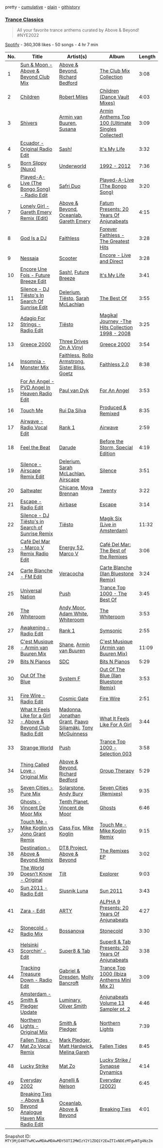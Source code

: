 pretty - [cumulative](/playlists/cumulative/37i9dQZF1DXbtYAdenGE9U.md) - [plain](/playlists/plain/37i9dQZF1DXbtYAdenGE9U) - [githistory](https://github.githistory.xyz/mackorone/spotify-playlist-archive/blob/main/playlists/plain/37i9dQZF1DXbtYAdenGE9U)

### [Trance Classics](https://open.spotify.com/playlist/37i9dQZF1DXbtYAdenGE9U)

> All your favorite trance anthems curated by Above & Beyond! \#NYE2022

[Spotify](https://open.spotify.com/user/spotify) - 360,308 likes - 50 songs - 4 hr 7 min

| No. | Title | Artist(s) | Album | Length |
|---|---|---|---|---|
| 1 | [Sun & Moon \- Above & Beyond Club Mix](https://open.spotify.com/track/5uwnXVq6NrQDvIlVZznVaC) | [Above & Beyond](https://open.spotify.com/artist/10gzBoINW3cLJfZUka8Zoe), [Richard Bedford](https://open.spotify.com/artist/5JbD3IL6449LrMT8ct6KTB) | [The Club Mix Collection](https://open.spotify.com/album/0RkRavz2FtCFuFe3U9iEZE) | 3:08 |
| 2 | [Children](https://open.spotify.com/track/4wtR6HB3XekEengMX17cpc) | [Robert Miles](https://open.spotify.com/artist/2YVF0Ou5zIc4mpgtLIlGN0) | [Children \(Dance Vault Mixes\)](https://open.spotify.com/album/5vwm8dEf7xGTqUAas8zGdC) | 4:03 |
| 3 | [Shivers](https://open.spotify.com/track/0pfJH3eRkM4t9wlg6LwuTU) | [Armin van Buuren](https://open.spotify.com/artist/0SfsnGyD8FpIN4U4WCkBZ5), [Susana](https://open.spotify.com/artist/5T8x61HRsjZo0CwH1rs6Kf) | [Armin Anthems Top 100 \(Ultimate Singles Collected\)](https://open.spotify.com/album/7EQZcAuxiKgNO6BbbgzN2a) | 3:09 |
| 4 | [Ecuador \- Original Radio Edit](https://open.spotify.com/track/1arJHhz6TxMV50SNvSmGnV) | [Sash!](https://open.spotify.com/artist/5XTxV2ifoYkmNb13Gb6cKz) | [It's My Life](https://open.spotify.com/album/2YBkamwn6VqpPO2wOfDVjS) | 3:32 |
| 5 | [Born Slippy \(Nuxx\)](https://open.spotify.com/track/7xQYVjs4wZNdCwO0EeAWMC) | [Underworld](https://open.spotify.com/artist/1PXHzxRDiLnjqNrRn2Xbsa) | [1992 \- 2012](https://open.spotify.com/album/68wdXsJmyuDfbozV2rDjXq) | 7:36 |
| 6 | [Played\-A\-Live \(The Bongo Song\) \- Radio Edit](https://open.spotify.com/track/71cEGt2SrA5toSCCTVpLMU) | [Safri Duo](https://open.spotify.com/artist/2UOx6w3eHpPKc3RBnNV3Rl) | [Played\-A\-Live \(The Bongo Song\)](https://open.spotify.com/album/1MxM3wvwaHMpSSCYovfgGN) | 3:20 |
| 7 | [Lonely Girl \- Gareth Emery Remix \(Edit\)](https://open.spotify.com/track/0AyySV2exaNwoyK99nTfeQ) | [Above & Beyond](https://open.spotify.com/artist/10gzBoINW3cLJfZUka8Zoe), [Oceanlab](https://open.spotify.com/artist/0aTdKgInKeMlNnwWSa1YPT), [Gareth Emery](https://open.spotify.com/artist/0hprEC0nsWuQPSHag1O2Vi) | [Fatum Presents: 20 Years Of Anjunabeats](https://open.spotify.com/album/0knnadrIb51q2XTdSMrTC3) | 4:15 |
| 8 | [God Is a DJ](https://open.spotify.com/track/1pUFYb9peWkK8m1WCKNRjp) | [Faithless](https://open.spotify.com/artist/5T4UKHhr4HGIC0VzdZQtAE) | [Forever Faithless \- The Greatest Hits](https://open.spotify.com/album/2Vcq2BbEjHFdfodZ8hlcZL) | 3:28 |
| 9 | [Nessaja](https://open.spotify.com/track/2zhGnnDewN4kBsVzbqjBtX) | [Scooter](https://open.spotify.com/artist/0HlxL5hisLf59ETEPM3cUA) | [Encore \- Live and Direct](https://open.spotify.com/album/7CGUilfpm6TSrKtNRP43s2) | 3:28 |
| 10 | [Encore Une Fois \- Future Breeze Edit](https://open.spotify.com/track/3UPBOL5UtCZmJRwioMkfLD) | [Sash!](https://open.spotify.com/artist/5XTxV2ifoYkmNb13Gb6cKz), [Future Breeze](https://open.spotify.com/artist/2Qa4UBwzhEFt1Tpj95cZls) | [It's My Life](https://open.spotify.com/album/2YBkamwn6VqpPO2wOfDVjS) | 3:41 |
| 11 | [Silence \- DJ Tiësto's In Search Of Sunrise Edit](https://open.spotify.com/track/2jAjkmZIKwV5VOBiZ3qUUL) | [Delerium](https://open.spotify.com/artist/0IUq1plF3ON4Fboj1bE6kN), [Tiësto](https://open.spotify.com/artist/2o5jDhtHVPhrJdv3cEQ99Z), [Sarah McLachlan](https://open.spotify.com/artist/4NgNsOXSwIzXlUIJcpnNUp) | [The Best Of](https://open.spotify.com/album/2YrnYkO6WGGx5e0UfNbGps) | 3:55 |
| 12 | [Adagio For Strings \- Radio Edit](https://open.spotify.com/track/0yMoJXVP6hFLV71DRVxRTk) | [Tiësto](https://open.spotify.com/artist/2o5jDhtHVPhrJdv3cEQ99Z) | [Magikal Journey \-The Hits Collection 1998 \- 2008](https://open.spotify.com/album/4MKq1Buhkx4Ksu0ngWHhr3) | 3:25 |
| 13 | [Greece 2000](https://open.spotify.com/track/0TZL4krCFcuTlYZ8J9kcBX) | [Three Drives On A Vinyl](https://open.spotify.com/artist/10feV0eOe64kjUc95Lnfuv) | [Greece 2000](https://open.spotify.com/album/0Kldrxo1zjpUc07YQGea9n) | 3:54 |
| 14 | [Insomnia \- Monster Mix](https://open.spotify.com/track/2FH3BLTMhJlCH1Dmkua5DW) | [Faithless](https://open.spotify.com/artist/5T4UKHhr4HGIC0VzdZQtAE), [Rollo Armstrong](https://open.spotify.com/artist/6hFSukEzqXAkCIcXNnctZ4), [Sister Bliss](https://open.spotify.com/artist/4tc9NREea7ncB7JzqdBsj5), [Goetz](https://open.spotify.com/artist/1HT9jeorSqkirZ9bcMQuKv) | [Faithless 2.0](https://open.spotify.com/album/5USqWtDnrzYSN7oh1wPl2O) | 8:38 |
| 15 | [For An Angel \- PVD Angel In Heaven Radio Edit](https://open.spotify.com/track/2zI4py4xY6v4vIrAlR6GtP) | [Paul van Dyk](https://open.spotify.com/artist/7wU1naftD3lNq7rNsiDvOR) | [For An Angel](https://open.spotify.com/album/0EKap5LIE39RLZoknkiZOl) | 3:53 |
| 16 | [Touch Me](https://open.spotify.com/track/2LGrLtvYEHrd3Nnot4Hxuw) | [Rui Da Silva](https://open.spotify.com/artist/1kx78nQhmITF7OFvivyN4v) | [Produced & Remixed](https://open.spotify.com/album/7slnTp1JuFDHosCeCCGPrI) | 8:35 |
| 17 | [Airwave \- Radio Vocal Edit](https://open.spotify.com/track/294bZQoJEueD2ys3wrNDmI) | [Rank 1](https://open.spotify.com/artist/1eQe86RbDKRIiGZk08r9YJ) | [Airwave](https://open.spotify.com/album/3NzdpoQtPQVRckK9opV5v8) | 2:59 |
| 18 | [Feel the Beat](https://open.spotify.com/track/5BZx0wikkFZF2BnaIo2qTy) | [Darude](https://open.spotify.com/artist/0LhHRmSd1EYM5QdNeNnCoQ) | [Before the Storm, Special Edition](https://open.spotify.com/album/0Xks5v0dve8Gh2tRHIekjo) | 4:19 |
| 19 | [Silence \- Airscape Remix Edit](https://open.spotify.com/track/3HyU67HfMANQxFg34kHfco) | [Delerium](https://open.spotify.com/artist/0IUq1plF3ON4Fboj1bE6kN), [Sarah McLachlan](https://open.spotify.com/artist/4NgNsOXSwIzXlUIJcpnNUp), [Airscape](https://open.spotify.com/artist/2tTZL2CE2Z190UPlHsjzym) | [Silence](https://open.spotify.com/album/6smXgAugj1QBLAO0BXol5P) | 3:51 |
| 20 | [Saltwater](https://open.spotify.com/track/05c4AAJKIulqI8vQQ41Rch) | [Chicane](https://open.spotify.com/artist/5GxyeQagayzZOg4UwffQlD), [Moya Brennan](https://open.spotify.com/artist/3ZvmmlF8EMEpnnK90jfuJv) | [Twenty](https://open.spotify.com/album/44vqzi1IjdNLJ6AtkTuzIh) | 3:22 |
| 21 | [Escape \- Radio Edit](https://open.spotify.com/track/0gDfkQYmyiq0eZFLof6hbh) | [Airbase](https://open.spotify.com/artist/3R3fc4fBMzzmJoSrRgVdKe) | [Escape](https://open.spotify.com/album/7hMHlj0TgrV5hw7LwZeziu) | 3:14 |
| 22 | [Silence \- DJ Tiësto's in Search of Sunrise Remix](https://open.spotify.com/track/47st2meAZHGnG9UJU1YyVU) | [Tiësto](https://open.spotify.com/artist/2o5jDhtHVPhrJdv3cEQ99Z) | [Magik Six \(Live in Amsterdam\)](https://open.spotify.com/album/1zBJu5maXZeKtN2Sj571Rp) | 11:32 |
| 23 | [Café Del Mar \- Marco V Remix Radio Edit](https://open.spotify.com/track/6z91SyGlPsllxhnG2Aw0Fb) | [Energy 52](https://open.spotify.com/artist/0sElgscu7tp38PM1MtsUz7), [Marco V](https://open.spotify.com/artist/24xpaWFyBOwoB8lBBolWzv) | [Café Del Mar: The Best of the Remixes](https://open.spotify.com/album/6ovkQXabRgialkTUgF3Jun) | 3:06 |
| 24 | [Carte Blanche \- FM Edit](https://open.spotify.com/track/5yTN79Mgt4licL40oassM3) | [Veracocha](https://open.spotify.com/artist/1DT2WEMQmEJ3yRmTaqzrXd) | [Carte Blanche \(Ilan Bluestone Remix\)](https://open.spotify.com/album/295n2liNroUB9gpP6tsNAE) | 3:24 |
| 25 | [Universal Nation](https://open.spotify.com/track/1u8gw65yb6kRCBqNDFSwHj) | [Push](https://open.spotify.com/artist/2Xy6YLSsHR6TdBUFm5bnLR) | [Trance Top 1000 \- The Best Of](https://open.spotify.com/album/1KCiWQIQtagNrWcJvPTiNe) | 3:45 |
| 26 | [The Whiteroom](https://open.spotify.com/track/64AwAe6HpIEGFjy0KoGsmH) | [Andy Moor](https://open.spotify.com/artist/0Fn4agIyGMwQsKHrx1i8Dn), [Adam White](https://open.spotify.com/artist/3OYcRF1SOf0sR3NRsgMI3R), [Whiteroom](https://open.spotify.com/artist/1JerCKWsimcVvghLc1Kwib) | [The Whiteroom](https://open.spotify.com/album/58P4AdA5mi8Yfjlb5e8Maz) | 3:53 |
| 27 | [Awakening \- Radio Edit](https://open.spotify.com/track/5QiCJ1Uxzk1lgzbuk9WH2L) | [Rank 1](https://open.spotify.com/artist/1eQe86RbDKRIiGZk08r9YJ) | [Symsonic](https://open.spotify.com/album/6P7JbeaSgpo5XdLzXmin1z) | 2:55 |
| 28 | [C'est Musique \- Armin van Buuren Mix](https://open.spotify.com/track/5kB1gEMaiHS78xIDT4JbJC) | [Shane](https://open.spotify.com/artist/1z72nMFtolqEV4KXotyigR), [Armin van Buuren](https://open.spotify.com/artist/0SfsnGyD8FpIN4U4WCkBZ5) | [C'est Musique \(Armin van Buuren Mix\)](https://open.spotify.com/album/2f587WiMGu3vcpkbNfXOSX) | 11:09 |
| 29 | [Bits N Pianos](https://open.spotify.com/track/6F85zMy5Ucjr1H6dsdZYYx) | [SDC](https://open.spotify.com/artist/6qSmkoM4CdhOuo08wFdwDx) | [Bits N Pianos](https://open.spotify.com/album/5ThZFZtXcEDqXzsu970pdd) | 5:29 |
| 30 | [Out Of The Blue](https://open.spotify.com/track/0jJtOt57bhFAz7ccgGkxWJ) | [System F](https://open.spotify.com/artist/2ZpwFriFFPaGFC4qYQQJ1i) | [Out Of The Blue \(Ilan Bluestone Remix\)](https://open.spotify.com/album/7wL2zH4KkHxWQe74ne1UnF) | 3:53 |
| 31 | [Fire Wire \- Radio Edit](https://open.spotify.com/track/3Wj2bla9BKs0tcbmpq1p71) | [Cosmic Gate](https://open.spotify.com/artist/6ySxYu68zTsO5ghsThpGtS) | [Fire Wire](https://open.spotify.com/album/0aotMmIvDysOzHXkCwkXbY) | 2:51 |
| 32 | [What It Feels Like for a Girl \- Above & Beyond Club Radio Edit](https://open.spotify.com/track/38OrcY3HY0NiFuBpiwBnsL) | [Madonna](https://open.spotify.com/artist/6tbjWDEIzxoDsBA1FuhfPW), [Jonathan Grant](https://open.spotify.com/artist/0VY5KMrhsgfdylUXjZSc8k), [Paavo Siljamäki](https://open.spotify.com/artist/3Oh2QC2LtfH7eTkzOPLkFl), [Tony McGuinness](https://open.spotify.com/artist/1zLJrgyCBc6rszAuVayjyy) | [What It Feels Like For A Girl](https://open.spotify.com/album/2uibNarDUAIjm4ukscPxAu) | 3:44 |
| 33 | [Strange World](https://open.spotify.com/track/7uIU44vMKlPVIh4Xm6Cgzh) | [Push](https://open.spotify.com/artist/2Xy6YLSsHR6TdBUFm5bnLR) | [Trance Top 1000 \- Selection 003](https://open.spotify.com/album/5MZ2w49s7nsUV1jcnS3STq) | 3:58 |
| 34 | [Thing Called Love \- Original Mix](https://open.spotify.com/track/0YuDHcx0WM1tGOyidHMwnz) | [Above & Beyond](https://open.spotify.com/artist/10gzBoINW3cLJfZUka8Zoe), [Richard Bedford](https://open.spotify.com/artist/5JbD3IL6449LrMT8ct6KTB) | [Group Therapy](https://open.spotify.com/album/2I6sty06i8pXtu175kAfHa) | 5:29 |
| 35 | [Seven Cities \- Pure Mix](https://open.spotify.com/track/5ZYXzNFKRZKXBgcTrR1MiB) | [Solarstone](https://open.spotify.com/artist/1PfOXooPSLQhOTNZGrXM90), [Andy Bury](https://open.spotify.com/artist/7eJRumzcr8tEQBi3JqyWjU) | [Seven Cities \(Remixes\)](https://open.spotify.com/album/0U81vbdeOWzML1sUghjqdi) | 9:35 |
| 36 | [Ghosts \- Vincent De Moor Mix](https://open.spotify.com/track/5ZLYgfjw2O8F9vU7R8cMnP) | [Tenth Planet](https://open.spotify.com/artist/6dGarag8yzvMgvfOJpWcUS), [Vincent de Moor](https://open.spotify.com/artist/513hutOhfryax7g1N0XHEk) | [Ghosts](https://open.spotify.com/album/78Wxoy0qXwYHd051tSrcjn) | 6:46 |
| 37 | [Touch Me \- Mike Koglin vs Jono Grant Remix](https://open.spotify.com/track/3IwjtF4TiOKZ50xm10t4X6) | [Cass Fox](https://open.spotify.com/artist/6skLFsVLmO907Oa3lWAdKW), [Mike Koglin](https://open.spotify.com/artist/0hVSR2SYX6nK7UpBEwz8Bi) | [Touch Me \- Mike Koglin Remix](https://open.spotify.com/album/3b4WuXfTOSdq7o7tSbl4Gy) | 9:15 |
| 38 | [Destination \- Above & Beyond Remix](https://open.spotify.com/track/6H9j1XYqjPWxIxsN2fBifw) | [DT8 Project](https://open.spotify.com/artist/5vt86ZNYulbS5LcsTGpDHE), [Above & Beyond](https://open.spotify.com/artist/10gzBoINW3cLJfZUka8Zoe) | [The Remixes EP](https://open.spotify.com/album/0sBcAy0QfnzCKCDeC5w86z) | 3:02 |
| 39 | [The World Doesn’t Know \- Original](https://open.spotify.com/track/6J2Xtv9BnfZBlpStD1hbk4) | [Tilt](https://open.spotify.com/artist/6nX27cZEY7eiAlGFZ01jCd) | [Explorer](https://open.spotify.com/album/6kTahvvxCbauOefGp1JeYL) | 9:03 |
| 40 | [Sun 2011 \- Radio Edit](https://open.spotify.com/track/65VZqlV7p6H6D6icBq6Yg3) | [Slusnik Luna](https://open.spotify.com/artist/0oEuMd3OoMuGOIUt1wiMbA) | [Sun 2011](https://open.spotify.com/album/39KmC4qAz5Mg7Bp6Nt7bCk) | 3:43 |
| 41 | [Zara \- Edit](https://open.spotify.com/track/6Tg6sBasrtMQOvFW5gyjGK) | [ARTY](https://open.spotify.com/artist/1rSGNXhhYuWoq9BEz5DZGO) | [ALPHA 9 Presents: 20 Years Of Anjunabeats](https://open.spotify.com/album/5vSJ1B4799rsmIer2VOwue) | 4:27 |
| 42 | [Stonecold \- Radio Mix](https://open.spotify.com/track/5dAD4N2hVBGa1EQBbQd3oJ) | [Bossanova](https://open.spotify.com/artist/3WZRhTTwhsDVDbpsy2mi7l) | [Stonecold](https://open.spotify.com/album/0znRH64fqmlsVSRlbTtL5k) | 3:30 |
| 43 | [Helsinki Scorchin' \- Edit](https://open.spotify.com/track/1kkjK0Oli5hFEtoGnWeEcP) | [Super8 & Tab](https://open.spotify.com/artist/3WGxBKuYawiVOmCwR8FIUC) | [Super8 & Tab Presents: 20 Years Of Anjunabeats](https://open.spotify.com/album/6rdKFS3wdC1qNusoEwju6j) | 3:38 |
| 44 | [Tracking Treasure Down \- Radio Edit](https://open.spotify.com/track/7rwe9Gc0RCcThqIINEHowI) | [Gabriel & Dresden](https://open.spotify.com/artist/64KfnYe81Wld2AkG4bkGIV), [Molly Bancroft](https://open.spotify.com/artist/63gq13UEULICfVjR1ynp0Q) | [Trance Top 1000 \(Ibiza Anthems Mini Mix 2\)](https://open.spotify.com/album/07h9d80BYaUL7OaYnOtaZN) | 3:09 |
| 45 | [Amsterdam \- Smith & Pledger Update](https://open.spotify.com/track/2mCw0pneck8UNB7438kQWQ) | [Luminary](https://open.spotify.com/artist/2Pmmrbt8wdPdD8o7OnJOVO), [Oliver Smith](https://open.spotify.com/artist/2Npo4Cfm48M2uKlvxiXMic) | [Anjunabeats Volume 13 Sampler pt\. 2](https://open.spotify.com/album/1XPInUUOFV3L9JJJEwsJKG) | 4:46 |
| 46 | [Northern Lights \- Original Mix](https://open.spotify.com/track/4wKyAjQqOCQvdZmmLumyOV) | [Smith & Pledger](https://open.spotify.com/artist/63hQuDdizTNfxbpzJKv8Gf) | [Northern Lights](https://open.spotify.com/album/4Vm8pk6adVCIkCR7jlq8HM) | 7:39 |
| 47 | [Fallen Tides \- Mat Zo Vocal Remix](https://open.spotify.com/track/2QvmQX9GOmqfqOO8mSzYWk) | [Mark Pledger](https://open.spotify.com/artist/3xjZsK7JbqS9bbaL0LAbKH), [Matt Hardwick](https://open.spotify.com/artist/2CrCSc1CFuasr1EIsIP3z4), [Melina Gareh](https://open.spotify.com/artist/4Q9Y3LrELOAuTwXhnUbOrz) | [Fallen Tides](https://open.spotify.com/album/4Bjn8mJZt7hW31LActtMyg) | 8:45 |
| 48 | [Lucky Strike](https://open.spotify.com/track/6gNpYQYQL17tRpuQKByvHY) | [Mat Zo](https://open.spotify.com/artist/2n7USVO8fO8FF8zq4kG2N1) | [Lucky Strike / Synapse Dynamics](https://open.spotify.com/album/3qRLXFFbdLa2Sirhp8J1BO) | 4:14 |
| 49 | [Everyday 2002](https://open.spotify.com/track/2CzT7ifcQsNo8X9ZgjQdNb) | [Agnelli & Nelson](https://open.spotify.com/artist/25fXoLpROrtnNtQ1ifr8oN) | [Everyday \(2002\)](https://open.spotify.com/album/5opOhL8ULQtnF8aXInXU0I) | 6:45 |
| 50 | [Breaking Ties \- Above & Beyond Analogue Haven Mix Radio Edit](https://open.spotify.com/track/3i7ZYpOe6KJBthp6NqPuFi) | [Oceanlab](https://open.spotify.com/artist/0aTdKgInKeMlNnwWSa1YPT), [Above & Beyond](https://open.spotify.com/artist/10gzBoINW3cLJfZUka8Zoe) | [Breaking Ties](https://open.spotify.com/album/3JDhCixj2Lr0JGp8Htyz1d) | 4:01 |

Snapshot ID: `MTY3MjE4NTYwMCwwMDAwMDAwMDY5OTI2MWIzY2Y1ZDQ1Y2EwZTIxNDEzMTgwNTg4NzZm`
